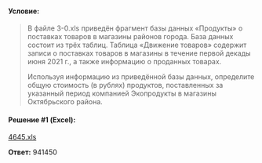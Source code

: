 #### Условие:
> В файле 3-0.xls приведён фрагмент базы данных «Продукты» о поставках товаров в магазины районов города. База данных состоит из трёх таблиц. Таблица «Движение товаров» содержит записи о поставках товаров в магазины в течение первой декады июня 2021 г., а также информацию о проданных товарах.
> 
> Используя информацию из приведённой базы данных, определите общую стоимость (в рублях) продуктов, поставленных за указанный период компанией Экопродукты в магазины Октябрьского района.

#### Решение #1 (Excel):
[4645.xls](https://github.com/Thundiverter/infege2022/files/7978475/4645.xls)

**Ответ:** 941450
